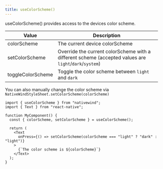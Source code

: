 ```yaml
---
title: useColorScheme()
---
```


useColorScheme() provides access to the devices color scheme.

| Value             | Description                                                                                            |
| ----------------- | ------------------------------------------------------------------------------------------------------ |
| colorScheme       | The current device colorScheme                                                                         |
| setColorScheme    | Override the current colorScheme with a different scheme (accepted values are `light`/`dark`/`system`) |
| toggleColorScheme | Toggle the color scheme between `light` and `dark`                                                     |

You can also manually change the color scheme via `NativeWindStyleSheet.setColorScheme(colorScheme)`

```tsx
import { useColorScheme } from "nativewind";
import { Text } from "react-native";

function MyComponent() {
  const { colorScheme, setColorScheme } = useColorScheme();

  return (
    <Text
      onPress={() => setColorScheme(colorScheme === "light" ? "dark" : "light")}
    >
      {`The color scheme is ${colorScheme}`}
    </Text>
  );
}
```
